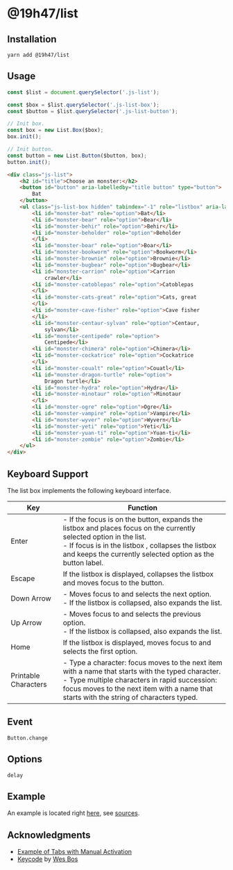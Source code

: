 # @19h47/list

## Installation

```
yarn add @19h47/list
```

## Usage

```javascript
const $list = document.querySelector('.js-list');

const $box = $list.querySelector('.js-list-box');
const $button = $list.querySelector('.js-list-button');

// Init box.
const box = new List.Box($box);
box.init();

// Init button.
const button = new List.Button($button, box);
button.init();
```

```html
<div class="js-list">
	<h2 id="title">Choose an monster:</h2>
	<button id="button" aria-labelledby="title button" type="button">
		Bat
	</button>
	<ul class="js-list-box hidden" tabindex="-1" role="listbox" aria-labelledby="title">
		<li id="monster-bat" role="option">Bat</li>
		<li id="monster-bear" role="option">Bear</li>
		<li id="monster-behir" role="option">Behir</li>
		<li id="monster-beholder" role="option">Beholder
		</li>
		<li id="monster-boar" role="option">Boar</li>
		<li id="monster-bookworm" role="option">Bookworm</li>
		<li id="monster-brownie" role="option">Brownie</li>
		<li id="monster-bugbear" role="option">Bugbear</li>
		<li id="monster-carrion" role="option">Carrion
			crawler</li>
		<li id="monster-catoblepas" role="option">Catoblepas
		</li>
		<li id="monster-cats-great" role="option">Cats, great
		</li>
		<li id="monster-cave-fisher" role="option">Cave fisher
		</li>
		<li id="monster-centaur-sylvan" role="option">Centaur,
			sylvan</li>
		<li id="monster-centipede" role="option">
			Centipede</li>
		<li id="monster-chimera" role="option">Chimera</li>
		<li id="monster-cockatrice" role="option">Cockatrice
		</li>
		<li id="monster-coualt" role="option">Couatl</li>
		<li id="monster-dragon-turtle" role="option">
			Dragon turtle</li>
		<li id="monster-hydra" role="option">Hydra</li>
		<li id="monster-minotaur" role="option">Minotaur
		</li>
		<li id="monster-ogre" role="option">Ogre</li>
		<li id="monster-vampire" role="option">Vampire</li>
		<li id="monster-wyver" role="option">Wyvern</li>
		<li id="monster-yeti" role="option">Yeti</li>
		<li id="monster-yuan-ti" role="option">Yuan-ti</li>
		<li id="monster-zombie" role="option">Zombie</li>
	</ul>
</div>
```

## Keyboard Support

The list box implements the following keyboard interface.

Key    | Function
------ | -------
Enter  | - If the focus is on the button, expands the listbox and places focus on the currently selected option in the list.<br>- If focus is in the listbox , collapses the listbox and keeps the currently selected option as the button label.
Escape |	If the listbox is displayed, collapses the listbox and moves focus to the button.
Down Arrow | - Moves focus to and selects the next option.<br>- If the listbox is collapsed, also expands the list.
Up Arrow | - Moves focus to and selects the previous option.<br>- If the listbox is collapsed, also expands the list.
Home | If the listbox is displayed, moves focus to and selects the first option.
Printable Characters | 	- Type a character: focus moves to the next item with a name that starts with the typed character.<br>- Type multiple characters in rapid succession: focus moves to the next item with a name that starts with the string of characters typed.

## Event

```
Button.change
```

## Options

```
delay
```

## Example

An example is located right [here](https://19h47.github.io/19h47-list/), see [sources](/docs/index.html).

## Acknowledgments

- [Example of Tabs with Manual Activation](https://www.w3.org/TR/wai-aria-practices-1.1/examples/listbox/listbox-collapsible.html)
- [Keycode](https://keycode.info/) by [Wes Bos](https://wesbos.com/)
